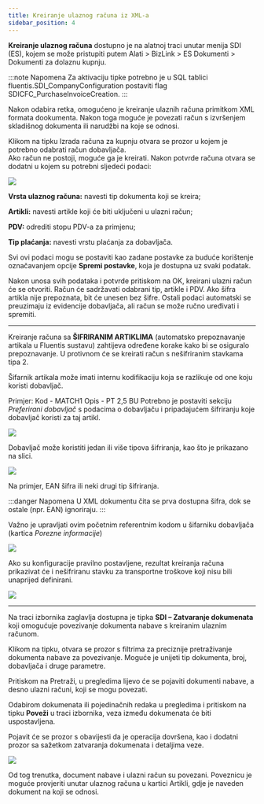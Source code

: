 ```yaml
---
title: Kreiranje ulaznog računa iz XML-a
sidebar_position: 4
---
```


**Kreiranje ulaznog računa** dostupno je na alatnoj traci unutar menija SDI (ES), kojem se može pristupiti putem Alati > BizLink > ES Dokumenti > Dokumenti za dolaznu kupnju.  

:::note Napomena
Za aktivaciju tipke potrebno je u SQL tablici fluentis.SDI_CompanyConfiguration postaviti flag SDICFC_PurchaseInvoiceCreation.
:::

Nakon odabira retka, omogućeno je kreiranje ulaznih računa primitkom XML formata dookumenta. 
Nakon toga moguće je povezati račun s izvršenjem skladišnog dokumenta ili narudžbi na koje se odnosi.  

Klikom na tipku Izrada računa za kupnju otvara se prozor u kojem je potrebno odabrati račun dobavljača.   
Ako račun ne postoji, moguće ga je kreirati. Nakon potvrde računa otvara se dodatni u kojem su potrebni sljedeći podaci:

![](/img/it-it/finance-area/e-invoice/purchase-invoice-creation/img1.png)

**Vrsta ulaznog računa:** navesti tip dokumenta koji se kreira;

**Artikli:** navesti artikle koji će biti uključeni u ulazni račun;

**PDV:** odrediti stopu PDV-a za primjenu;

**Tip plaćanja:** navesti vrstu plaćanja za dobavljača.

Svi ovi podaci mogu se postaviti kao zadane postavke za buduće korištenje označavanjem opcije **Spremi postavke**, koja je dostupna uz svaki podatak.  

Nakon unosa svih podataka i potvrde pritiskom na OK, kreirani ulazni račun će se otvoriti. Račun će sadržavati odabrani tip, artikle i PDV. Ako šifra artikla nije prepoznata, bit će unesen bez šifre. Ostali podaci automatski se preuzimaju iz evidencije dobavljača, ali račun se može ručno uređivati i spremiti.  

---

Kreiranje računa sa **ŠIFRIRANIM ARTIKLIMA** (automatsko prepoznavanje artikala u Fluentis sustavu) zahtijeva određene korake kako bi se osiguralo prepoznavanje. U protivnom će se kreirati račun s nešifriranim stavkama tipa 2.  

Šifarnik artikala može imati internu kodifikaciju koja se razlikuje od one koju koristi dobavljač.

Primjer: Kod - MATCH1  Opis  - PT 2,5 BU
Potrebno je postaviti sekciju *Preferirani dobavljač* s podacima o dobavljaču i pripadajućem šifriranju koje dobavljač koristi za taj artikl.

![](/img/it-it/finance-area/e-invoice/purchase-invoice-creation/img5.png)

Dobavljač može koristiti jedan ili više tipova šifriranja, kao što je prikazano na slici.

![](/img/it-it/finance-area/e-invoice/purchase-invoice-creation/img3.png)

Na primjer, EAN šifra ili neki drugi tip šifriranja.

:::danger Napomena
U XML dokumentu čita se prva dostupna šifra, dok se ostale (npr. EAN) ignoriraju. 
:::

Važno je upravljati ovim početnim referentnim kodom u šifarniku dobavljača (kartica *Porezne informacije*)

![](/img/it-it/finance-area/e-invoice/purchase-invoice-creation/img6.png)

Ako su konfiguracije pravilno postavljene, rezultat kreiranja računa prikazivat će i nešifriranu stavku za transportne troškove koji nisu bili unaprijed definirani.

![](/img/it-it/finance-area/e-invoice/purchase-invoice-creation/img4.png)

---

Na traci izbornika zaglavlja dostupna je tipka **SDI – Zatvaranje dokumenata** koji omogućuje povezivanje dokumenta nabave s kreiranim ulaznim računom.   

Klikom na tipku, otvara se prozor s filtrima za preciznije pretraživanje dokumenta nabave za povezivanje. Moguće je unijeti tip dokumenta, broj, dobavljača i druge parametre. 

Pritiskom na Pretraži, u pregledima lijevo će se pojaviti dokumenti nabave, a desno ulazni računi, koji se mogu povezati. 

Odabirom dokumenata ili pojedinačnih redaka u pregledima i pritiskom na tipku **Poveži** u traci izbornika, veza između dokumenata će biti uspostavljena. 

Pojavit će se prozor s obavijesti da je operacija dovršena, kao i dodatni prozor sa sažetkom zatvaranja dokumenata i detaljima veze. 


![](/img/it-it/finance-area/e-invoice/purchase-invoice-creation/img2.png)

Od tog trenutka, document nabave i ulazni račun su povezani. Poveznicu je moguće provjeriti unutar ulaznog računa u kartici Artikli, gdje je naveden dokument na koji se odnosi. 